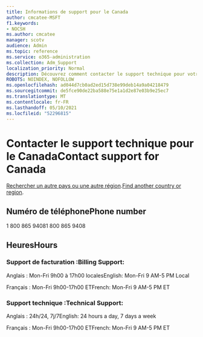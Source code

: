 ```yaml
---
title: Informations de support pour le Canada
author: cmcatee-MSFT
f1.keywords:
- NOCSH
ms.author: cmcatee
manager: scotv
audience: Admin
ms.topic: reference
ms.service: o365-administration
ms.collection: Adm_Support
localization_priority: Normal
description: Découvrez comment contacter le support technique pour votre pays ou région.
ROBOTS: NOINDEX, NOFOLLOW
ms.openlocfilehash: ad044d7cb0ad2ed15d738e99deb14a9a04218479
ms.sourcegitcommit: de5fce90de22ba588e75e1a1d2e87e03b9e25ec7
ms.translationtype: MT
ms.contentlocale: fr-FR
ms.lasthandoff: 05/10/2021
ms.locfileid: "52296815"
---
```

# <a name="contact-support-for-canada"></a><span data-ttu-id="8a1d8-103">Contacter le support technique pour le Canada</span><span class="sxs-lookup"><span data-stu-id="8a1d8-103">Contact support for Canada</span></span>

<span data-ttu-id="8a1d8-104">[Rechercher un autre pays ou une autre région](../../business-video/get-help-support.md).</span><span class="sxs-lookup"><span data-stu-id="8a1d8-104">[Find another country or region](../../business-video/get-help-support.md).</span></span>

## <a name="phone-number"></a><span data-ttu-id="8a1d8-105">Numéro de téléphone</span><span class="sxs-lookup"><span data-stu-id="8a1d8-105">Phone number</span></span>
<span data-ttu-id="8a1d8-106">1 800 865 9408</span><span class="sxs-lookup"><span data-stu-id="8a1d8-106">1 800 865 9408</span></span>

## <a name="hours"></a><span data-ttu-id="8a1d8-107">Heures</span><span class="sxs-lookup"><span data-stu-id="8a1d8-107">Hours</span></span>
### <a name="billing-support"></a><span data-ttu-id="8a1d8-108">Support de facturation :</span><span class="sxs-lookup"><span data-stu-id="8a1d8-108">Billing Support:</span></span>

<span data-ttu-id="8a1d8-109">Anglais : Mon-Fri 9h00 à 17h00 locales</span><span class="sxs-lookup"><span data-stu-id="8a1d8-109">English: Mon-Fri 9 AM-5 PM Local</span></span>

<span data-ttu-id="8a1d8-110">Français : Mon-Fri 9h00-17h00 ET</span><span class="sxs-lookup"><span data-stu-id="8a1d8-110">French: Mon-Fri 9 AM-5 PM ET</span></span>

### <a name="technical-support"></a><span data-ttu-id="8a1d8-111">Support technique :</span><span class="sxs-lookup"><span data-stu-id="8a1d8-111">Technical Support:</span></span>

<span data-ttu-id="8a1d8-112">Anglais : 24h/24, 7j/7</span><span class="sxs-lookup"><span data-stu-id="8a1d8-112">English: 24 hours a day, 7 days a week</span></span>

<span data-ttu-id="8a1d8-113">Français : Mon-Fri 9h00-17h00 ET</span><span class="sxs-lookup"><span data-stu-id="8a1d8-113">French: Mon-Fri 9 AM-5 PM ET</span></span>
